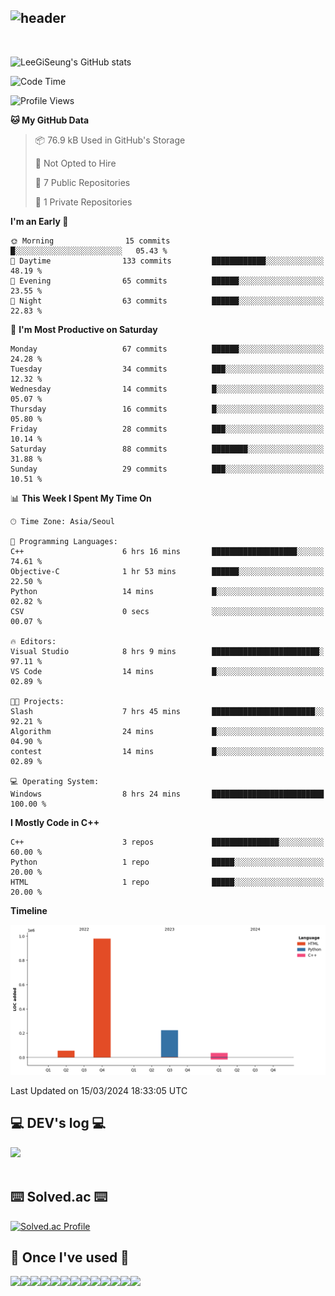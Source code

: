 <div align="left">
  
![header](https://capsule-render.vercel.app/api?type=waving&color=timeGradient&text=LeeGiSeung👋&animation=twinkling&fontSize=35&fontAlignY=40&fontAlign=70&height=250)
---
<br>

![LeeGiSeung's GitHub stats](https://github-readme-stats.vercel.app/api?username=LeeGiSeung&show_icons=true&theme=dark)

<!--START_SECTION:waka-->
![Code Time](http://img.shields.io/badge/Code%20Time-56%20hrs%2019%20mins-blue)

![Profile Views](http://img.shields.io/badge/Profile%20Views-13-blue)

**🐱 My GitHub Data** 

> 📦 76.9 kB Used in GitHub's Storage 
 > 
> 🚫 Not Opted to Hire
 > 
> 📜 7 Public Repositories 
 > 
> 🔑 1 Private Repositories 
 > 
**I'm an Early 🐤** 

```text
🌞 Morning                15 commits          █░░░░░░░░░░░░░░░░░░░░░░░░   05.43 % 
🌆 Daytime                133 commits         ████████████░░░░░░░░░░░░░   48.19 % 
🌃 Evening                65 commits          ██████░░░░░░░░░░░░░░░░░░░   23.55 % 
🌙 Night                  63 commits          ██████░░░░░░░░░░░░░░░░░░░   22.83 % 
```
📅 **I'm Most Productive on Saturday** 

```text
Monday                   67 commits          ██████░░░░░░░░░░░░░░░░░░░   24.28 % 
Tuesday                  34 commits          ███░░░░░░░░░░░░░░░░░░░░░░   12.32 % 
Wednesday                14 commits          █░░░░░░░░░░░░░░░░░░░░░░░░   05.07 % 
Thursday                 16 commits          █░░░░░░░░░░░░░░░░░░░░░░░░   05.80 % 
Friday                   28 commits          ███░░░░░░░░░░░░░░░░░░░░░░   10.14 % 
Saturday                 88 commits          ████████░░░░░░░░░░░░░░░░░   31.88 % 
Sunday                   29 commits          ███░░░░░░░░░░░░░░░░░░░░░░   10.51 % 
```


📊 **This Week I Spent My Time On** 

```text
🕑︎ Time Zone: Asia/Seoul

💬 Programming Languages: 
C++                      6 hrs 16 mins       ███████████████████░░░░░░   74.61 % 
Objective-C              1 hr 53 mins        ██████░░░░░░░░░░░░░░░░░░░   22.50 % 
Python                   14 mins             █░░░░░░░░░░░░░░░░░░░░░░░░   02.82 % 
CSV                      0 secs              ░░░░░░░░░░░░░░░░░░░░░░░░░   00.07 % 

🔥 Editors: 
Visual Studio            8 hrs 9 mins        ████████████████████████░   97.11 % 
VS Code                  14 mins             █░░░░░░░░░░░░░░░░░░░░░░░░   02.89 % 

🐱‍💻 Projects: 
Slash                    7 hrs 45 mins       ███████████████████████░░   92.21 % 
Algorithm                24 mins             █░░░░░░░░░░░░░░░░░░░░░░░░   04.90 % 
contest                  14 mins             █░░░░░░░░░░░░░░░░░░░░░░░░   02.89 % 

💻 Operating System: 
Windows                  8 hrs 24 mins       █████████████████████████   100.00 % 
```

**I Mostly Code in C++** 

```text
C++                      3 repos             ███████████████░░░░░░░░░░   60.00 % 
Python                   1 repo              █████░░░░░░░░░░░░░░░░░░░░   20.00 % 
HTML                     1 repo              █████░░░░░░░░░░░░░░░░░░░░   20.00 % 
```



**Timeline**

![Lines of Code chart](https://raw.githubusercontent.com/LeeGiSeung/LeeGiSeung/main/assets/bar_graph.png)


 Last Updated on 15/03/2024 18:33:05 UTC
<!--END_SECTION:waka-->

## 💻 DEV's log 💻
<div style="display:flex; flex-direction:row;">
    <a href="https://easyhomputer.tistory.com">
        <a href="https://velog.io/@kimbab_1004/posts"><img src="https://img.shields.io/badge/Velog-20c997?style=for-the-badge&logo=Velog&logoColor=white">
    </a>
</div><br>


## ⌨️ Solved.ac ⌨️
[![Solved.ac Profile](http://mazassumnida.wtf/api/generate_badge?boj=kimbab1004)](https://solved.ac/kimbab1004)


      
## 🔨 Once I've used 🔨
<div style="display:flex; flex-direction:row;">
    <img src="https://img.shields.io/badge/Andoid Studio-3DDC84?style=flat-square&logo=android studio&logoColor=white">
    <img src="https://img.shields.io/badge/JavaScript-F7DF1E?style=flat-square&logo=JavaScript&logoColor=white">
    <img src="https://img.shields.io/badge/HTML5-E34F26?style=flat-square&logo=HTML5&logoColor=white">
    <img src="https://img.shields.io/badge/React-61DAFB?style=flat-square&logo=React&logoColor=white">
  <br>
  <img src="https://img.shields.io/badge/Anaconda-44A833?style=flat-square&logo=Anaconda&logoColor=white">
  <img src="https://img.shields.io/badge/MongoDB-47A248?style=flat-square&logo=MongoDB&logoColor=white">
  <img src="https://img.shields.io/badge/python-3776AB?style=flat-square&logo=python&logoColor=white">
  <img src="https://img.shields.io/badge/OpenAi-412991?style=flat-square&logo=OpenAi&logoColor=white">
  <img src="https://img.shields.io/badge/Flask-000000?style=flat-square&logo=Flask&logoColor=white">
  <br>
  <img src="https://img.shields.io/badge/Visual Studio-5C2D91?style=flat-square&logo=Visual Studio&logoColor=white">
  <img src="https://img.shields.io/badge/Visual Studio Code-007ACC?style=flat-square&logo=Visual Studio Code&logoColor=white">
  <img src="https://img.shields.io/badge/C++-00599C?style=flat-square&logo=C++&logoColor=white">
  <img src="https://img.shields.io/badge/Unreal Engine-0E1128?style=flat-square&logo=Unreal Engine&logoColor=white">

</div><br>
</div>
